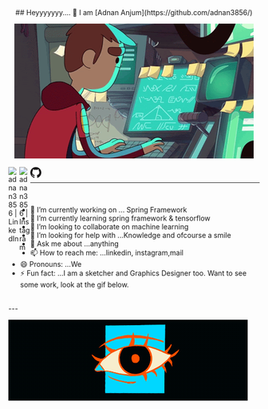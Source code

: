 <center>## Heyyyyyyy.... 👋 I am [Adnan Anjum](https://github.com/adnan3856/)</center>

<p align="center">
  <img src="unnamed.gif" />
</p>

[<img align="left" alt="adnan3856 | LinkedIn" width="22px" src="https://cdn.jsdelivr.net/npm/simple-icons@v3/icons/linkedin.svg" />](http://linkedin.com/in/adnan3856)
[<img align="left" alt="adnan3856 | Instagram" width="22px" src="https://cdn.jsdelivr.net/npm/simple-icons@v3/icons/instagram.svg" />](http://instagram.com/in/adnan3856)
[<img align="left" alt="GitHub" width="22px" src="https://raw.githubusercontent.com/github/explore/78df643247d429f6cc873026c0622819ad797942/topics/github/github.png" />](https://github.com/adnan3856/)
<br />

---
<br />

- 🔭 I’m currently working on ... Spring Framework
- 🌱 I’m currently learning spring framework & tensorflow
- 👯 I’m looking to collaborate on machine learning
- 🤔 I’m looking for help with ...Knowledge and ofcourse a smile
- 💬 Ask me about ...anything
- 📫 How to reach me: ...linkedin, instagram,mail
- 😄 Pronouns: ...We
- ⚡ Fun fact: ...I am a sketcher and Graphics Designer too. Want to see some work, look at the gif below.
<br />
---
<br />

![](IMG-1198.GIF)
<br />
